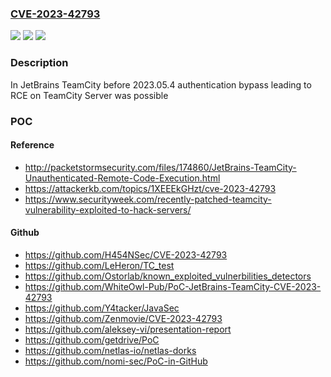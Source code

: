 ### [CVE-2023-42793](https://cve.mitre.org/cgi-bin/cvename.cgi?name=CVE-2023-42793)
![](https://img.shields.io/static/v1?label=Product&message=TeamCity&color=blue)
![](https://img.shields.io/static/v1?label=Version&message=0%3C%202023.05.4%20&color=brighgreen)
![](https://img.shields.io/static/v1?label=Vulnerability&message=CWE-288&color=brighgreen)

### Description

In JetBrains TeamCity before 2023.05.4 authentication bypass leading to RCE on TeamCity Server was possible

### POC

#### Reference
- http://packetstormsecurity.com/files/174860/JetBrains-TeamCity-Unauthenticated-Remote-Code-Execution.html
- https://attackerkb.com/topics/1XEEEkGHzt/cve-2023-42793
- https://www.securityweek.com/recently-patched-teamcity-vulnerability-exploited-to-hack-servers/

#### Github
- https://github.com/H454NSec/CVE-2023-42793
- https://github.com/LeHeron/TC_test
- https://github.com/Ostorlab/known_exploited_vulnerbilities_detectors
- https://github.com/WhiteOwl-Pub/PoC-JetBrains-TeamCity-CVE-2023-42793
- https://github.com/Y4tacker/JavaSec
- https://github.com/Zenmovie/CVE-2023-42793
- https://github.com/aleksey-vi/presentation-report
- https://github.com/getdrive/PoC
- https://github.com/netlas-io/netlas-dorks
- https://github.com/nomi-sec/PoC-in-GitHub

